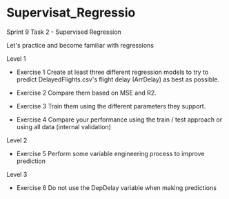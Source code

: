 # Supervisat_Regressio
Sprint 9 Task 2 - Supervised Regression

Let's practice and become familiar with regressions

Level 1
- Exercise 1
Create at least three different regression models to try to predict DelayedFlights.csv's flight delay (ArrDelay) as best as possible.

- Exercise 2
Compare them based on MSE and R2.

- Exercise 3
Train them using the different parameters they support.

- Exercise 4
Compare your performance using the train / test approach or using all data (internal validation)


Level 2
- Exercise 5
Perform some variable engineering process to improve prediction


Level 3
- Exercise 6
Do not use the DepDelay variable when making predictions
